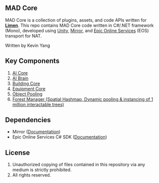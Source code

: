 ## MAD Core
MAD Core is a collection of plugins, assets, and code APIs written for **[Limen](https://www.madkev.com/limen)**. This repo contains MAD Core code written in C#/.NET framework (Mono), developed using [Unity](https://docs.unity3d.com/Manual/index.html), [Mirror](https://github.com/vis2k/Mirror), and [Epic Online Services](https://dev.epicgames.com/en-US/services) (EOS) transport for NAT.

Written by Kevin Yang

## Key Components
1. [AI Core](https://github.com/MadkevOP7/MAD-Core/blob/main/_AI/GhostAI.cs)
2. [AI Brain](https://github.com/MadkevOP7/MAD-Core/blob/main/_AI/AIBrain.cs)
3. [Building Core](https://github.com/MadkevOP7/MAD-Core/blob/main/_Mechanics/Building/GlobalBuild.cs)
5. [Equipment Core](https://github.com/MadkevOP7/MAD-Core/blob/main/_Mechanics/Equipments/EquipmentManager.cs)
6. [Object Pooling](https://github.com/MadkevOP7/MAD-Core/blob/main/_Object%20Pooling/ObjectPool.cs)
7. [Forest Manager (Spatial Hashmap, Dynamic pooling & instancing of 1 million interactable trees)](https://github.com/MadkevOP7/MAD-Core/blob/main/_Forest/Scripts/ForestManager.cs)



## Dependencies
- Mirror ([Documentation](https://mirror-networking.gitbook.io/docs/))
- Epic Online Services C# SDK ([Documentation](https://dev.epicgames.com/docs/services/en-US/index.html))

## License
1. Unauthorized copying of files contained in this repository via any medium is strictly prohibited.
2. All rights reserved.
